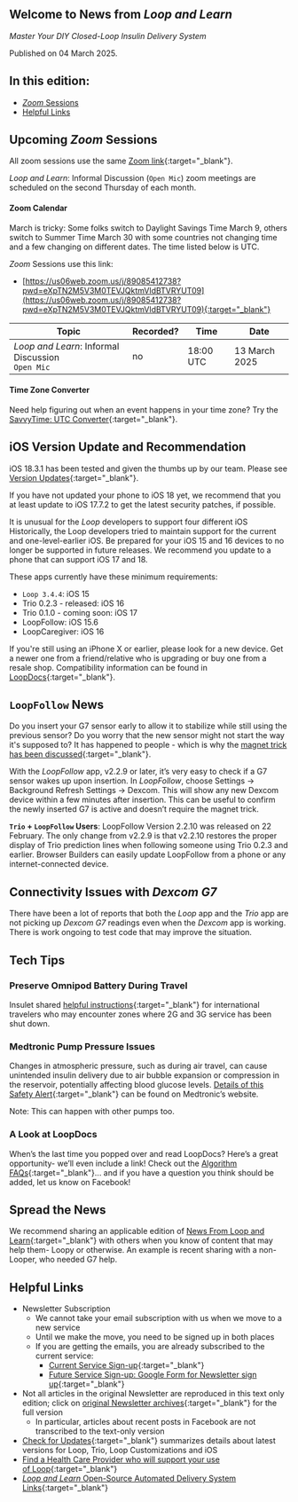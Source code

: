 ## Welcome to News from&nbsp;_<span translate="no">Loop and Learn</span>_

_Master Your DIY Closed-Loop Insulin Delivery System_

Published on 04 March 2025.

## In this edition:

* [*Zoom* Sessions](#upcoming-zoom-sessions)
* [Helpful Links](#helpful-links)

## Upcoming *Zoom* Sessions

All zoom sessions use the same [Zoom link](https://us06web.zoom.us/j/89085412738?pwd=eXpTN2M5V3M0TEVJQktmVldBTVRYUT09){:target="_blank"}.

_<span translate="no">Loop and Learn</span>_: Informal Discussion (`Open Mic`) zoom meetings are scheduled on the second Thursday of each month.

#### Zoom Calendar

March is tricky: Some folks switch to Daylight Savings Time March 9, others switch to Summer Time March 30 with some countries not changing time and a few changing on different dates. The time listed below is UTC.

*Zoom* Sessions use this link:

* [https://us06web.zoom.us/j/89085412738?pwd=eXpTN2M5V3M0TEVJQktmVldBTVRYUT09](https://us06web.zoom.us/j/89085412738?pwd=eXpTN2M5V3M0TEVJQktmVldBTVRYUT09){:target="_blank"}

| Topic | Recorded? | Time | Date |
| - | - | - | - |
| _<span translate="no">Loop and Learn</span>_: Informal Discussion<br>`Open Mic` | no | 18:00 UTC | 13 March 2025 |

#### Time Zone Converter

Need help figuring out when an event happens in your time zone? Try the [SavvyTime: UTC Converter](https://savvytime.com/converter/utc){:target="_blank"}.

## iOS Version Update and Recommendation

iOS 18.3.1 has been tested and given the thumbs up by our team. Please see [Version Updates](https://www.loopandlearn.org/version-updates/#ios-updates){:target="_blank"}.

If you have not updated your phone to iOS 18 yet, we recommend that you at least update to iOS 17.7.2 to get the latest security patches, if possible.

It is unusual for the *Loop* developers to support four different iOS Historically, the Loop developers tried to maintain support for the current and one-level-earlier iOS. Be prepared for your iOS 15 and 16 devices to no longer be supported in future releases. We recommend you update to a phone that can support iOS 17 and 18.

These apps currently have these minimum requirements:

* `Loop 3.4.4`: iOS 15
* Trio 0.2.3 - released: iOS 16
* Trio 0.1.0 - coming soon: iOS 17
* LoopFollow: iOS 15.6
* LoopCaregiver: iOS 16

If you're still using an iPhone X or earlier, please look for a new device. Get a newer one from a friend/relative who is upgrading or buy one from a resale shop. Compatibility information can be found in [LoopDocs](https://loopkit.github.io/loopdocs/build/phone/#compatible-device){:target="_blank"}.

## `LoopFollow` News

Do you insert your G7 sensor early to allow it to stabilize while still using the previous sensor? Do you worry that the new sensor might not start the way it's supposed to? It has happened to people - which is why the [magnet trick has been discussed](https://loopandlearn.github.io/news/edition/2024-12-23/#dexcom-g7-pairing-help){:target="_blank"}.

With the *LoopFollow* app, v2.2.9 or later, it’s very easy to check if a G7 sensor wakes up upon insertion. In *LoopFollow*, choose Settings -> Background Refresh Settings -> Dexcom. This will show any new Dexcom device within a few minutes after insertion. This can be useful to confirm  the newly inserted G7 is active and doesn’t require the magnet trick.

**`Trio` + `LoopFollow` Users**: LoopFollow Version 2.2.10 was released on 22 February. The only change from v2.2.9 is that v2.2.10 restores the proper display of Trio prediction lines when following someone using Trio 0.2.3 and earlier. Browser Builders can easily update LoopFollow from a phone or any internet-connected device.

## Connectivity Issues with *Dexcom G7*

There have been a lot of reports that both the *Loop* app and the *Trio* app are not picking up *Dexcom G7* readings even when the *Dexcom* app is working. There is work ongoing to test code that may improve the situation.

## Tech Tips

### Preserve Omnipod Battery During Travel

Insulet shared [helpful instructions](https://www.omnipod.com/current-podders/resources/omnipod-dash/travel-advisory){:target="_blank"} for international travelers who may encounter zones where 2G and 3G service has been shut down.

### Medtronic Pump Pressure Issues

Changes in atmospheric pressure, such as during air travel, can cause unintended insulin delivery due to air bubble expansion or compression in the reservoir, potentially affecting blood glucose levels. [Details of this Safety Alert](https://hcp.medtronic-diabetes.com.au/safety-alerts){:target="_blank"} can be found on Medtronic’s website.

Note: This can happen with other pumps too.

### A Look at LoopDocs

When’s the last time you popped over and read LoopDocs? Here’s a great opportunity- we’ll even include a link! Check out the [Algorithm FAQs](https://loopkit.github.io/loopdocs/faqs/algorithm-faqs/){:target="_blank"}... and if you have a question you think should be added, let us know on Facebook!  

## Spread the News

We recommend sharing an applicable edition of [News From Loop and Learn](https://www.loopandlearn.org/loop-and-learn-newsletter/){:target="_blank"} with others when you know of content that may help them- Loopy or otherwise. An example is recent sharing with a non-Looper, who needed G7 help.

## Helpful Links

* Newsletter Subscription
    * We cannot take your email subscription with us when we move to a new service
    * Until we make the move, you need to be signed up in both places
    * If you are getting the emails, you are already subscribed to the current service:
        * [Current Service Sign-up](https://www.loopandlearn.org/newsletter-signup/){:target="_blank"} 
        * [Future Service Sign-up: Google Form for Newsletter sign up](https://docs.google.com/forms/d/e/1FAIpQLSeu64I0Ygauk079Q0lMhEcPq-IydPmscm2UCie6uxXfkfdmWw/viewform){:target="_blank"} 
* Not all articles in the original Newsletter are reproduced in this text only edition; click on [original Newsletter archives](https://www.loopandlearn.org/loop-and-learn-newsletter/){:target="_blank"} for the full version
    * In particular, articles about recent posts in Facebook are not transcribed to the text-only version
* [Check for Updates](https://www.loopandlearn.org/version-updates/){:target="_blank"} summarizes details about latest versions for Loop, Trio, Loop Customizations and iOS
* [Find a Health Care Provider who will support your use of&nbsp;<span translate="no">Loop</span>](https://www.loopandlearn.org/hcp-recommendations/){:target="_blank"}
* [_<span translate="no">Loop and Learn</span>_&nbsp;Open-Source Automated Delivery System Links](https://www.loopandlearn.org/resources/#os-aid){:target="_blank"}

